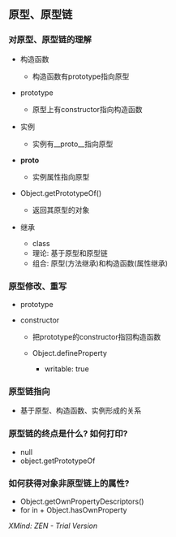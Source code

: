 ## 原型、原型链

### 对原型、原型链的理解

- 构造函数

	- 构造函数有prototype指向原型

- prototype

	- 原型上有constructor指向构造函数

- 实例

	- 实例有__proto__指向原型

- __proto__

	- 实例属性指向原型

- Object.getPrototypeOf() 

	- 返回其原型的对象

- 继承

	- class
	- 理论: 基于原型和原型链
	- 组合: 原型(方法继承)和构造函数(属性继承)

### 原型修改、重写

- prototype
- constructor

	- 把prototype的constructor指回构造函数
	- Object.defineProperty 

		- writable: true

### 原型链指向

- 基于原型、构造函数、实例形成的关系

### 原型链的终点是什么? 如何打印?

- null
- object.getPrototypeOf

### 如何获得对象非原型链上的属性?

- Object.getOwnPropertyDescriptors()
- for in + Object.hasOwnProperty

*XMind: ZEN - Trial Version*